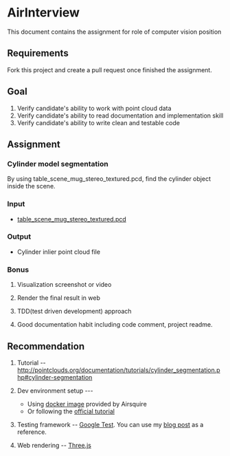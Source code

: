 # AirInterview

This document contains the assignment for role of computer vision position

## Requirements

Fork this project and create a pull request once finished the assignment.

## Goal

1. Verify candidate's ability to work with point cloud data
2. Verify candidate's ability to read documentation and implementation skill
3. Verify candidate's ability to write clean and testable code

## Assignment

### Cylinder model segmentation 

By using table_scene_mug_stereo_textured.pcd, find the cylinder object inside the scene.

### Input 

- [table_scene_mug_stereo_textured.pcd](https://github.com/Airsquire/AirInterview/blob/master/table_scene_mug_stereo_textured.pcd)

### Output

- Cylinder inlier point cloud file

### Bonus

1. Visualization screenshot or video

2. Render the final result in web

3. TDD(test driven development) approach

4. Good documentation habit including code comment, project readme.

## Recommendation

1. Tutorial -- http://pointclouds.org/documentation/tutorials/cylinder_segmentation.php#cylinder-segmentation

2. Dev environment setup --- 
   - Using [docker image](https://hub.docker.com/r/youyue/pcl-docker/) provided by Airsquire 
   - Or following the [official tutorial](http://pointclouds.org/documentation/tutorials/)

3. Testing framework -- [Google Test](https://github.com/google/googletest). You can use my [blog post](https://youyue123.github.io/tech/2018/01/29/TDD-for-C++-in-CMake-And-GoogleTest.html) as a reference.

4. Web rendering -- [Three.js](https://threejs.org/docs/index.html#manual/introduction/Creating-a-scene)